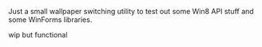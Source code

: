 Just a small wallpaper switching utility to test out some Win8 API stuff and some WinForms libraries.

wip but functional